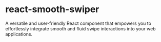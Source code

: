 # react-smooth-swiper
A versatile and user-friendly React component that empowers you to effortlessly integrate smooth and fluid swipe interactions into your web applications.
